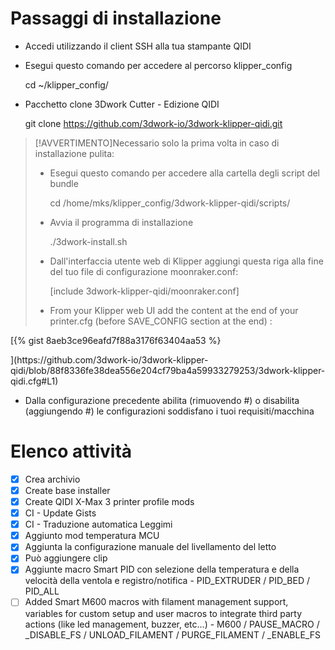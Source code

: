# Passaggi di installazione

-   Accedi utilizzando il client SSH alla tua stampante QIDI
-   Esegui questo comando per accedere al percorso klipper_config


    cd ~/klipper_config/

-   Pacchetto clone 3Dwork Cutter - Edizione QIDI


    git clone https://github.com/3dwork-io/3dwork-klipper-qidi.git

> [!AVVERTIMENTO]Necessario solo la prima volta in caso di installazione pulita:
>
> -   Esegui questo comando per accedere alla cartella degli script del bundle
>
>
>     cd /home/mks/klipper_config/3dwork-klipper-qidi/scripts/
>
> -   Avvia il programma di installazione
>
>
>     ./3dwork-install.sh
>
> -   Dall'interfaccia utente web di Klipper aggiungi questa riga alla fine del tuo file di configurazione moonraker.conf:
>
>
>     [include 3dwork-klipper-qidi/moonraker.conf]
>
> -   From your Klipper web UI add the content at the end of your printer.cfg (before SAVE_CONFIG section at the end) :

\[{% gist 8aeb3ce96eafd7f88a3176f63404aa53 %}

<script src="https://gist.github.com/alienboyxp/8aeb3ce96eafd7f88a3176f63404aa53.js"></script>](https://github.com/3dwork-io/3dwork-klipper-qidi/blob/88f8336fe38dea556e204cf79ba4a59933279253/3dwork-klipper-qidi.cfg#L1)

-   Dalla configurazione precedente abilita (rimuovendo #) o disabilita (aggiungendo #) le configurazioni soddisfano i tuoi requisiti/macchina

# Elenco attività

-   [x] Crea archivio
-   [x] Create base installer
-   [x] Create QIDI X-Max 3 printer profile mods
-   [x] CI - Update Gists
-   [x] CI - Traduzione automatica Leggimi
-   [x] Aggiunto mod temperatura MCU
-   [x] Aggiunta la configurazione manuale del livellamento del letto
-   [x] Può aggiungere clip
-   [x] Aggiunte macro Smart PID con selezione della temperatura e della velocità della ventola e registro/notifica - PID_EXTRUDER / PID_BED / PID_ALL
-   [ ] Added Smart M600 macros with filament management support, variables for custom setup and user macros to integrate third party actions (like led management, buzzer, etc...) - M600 / PAUSE_MACRO / \_DISABLE_FS / UNLOAD_FILAMENT / PURGE_FILAMENT / \_ENABLE_FS
